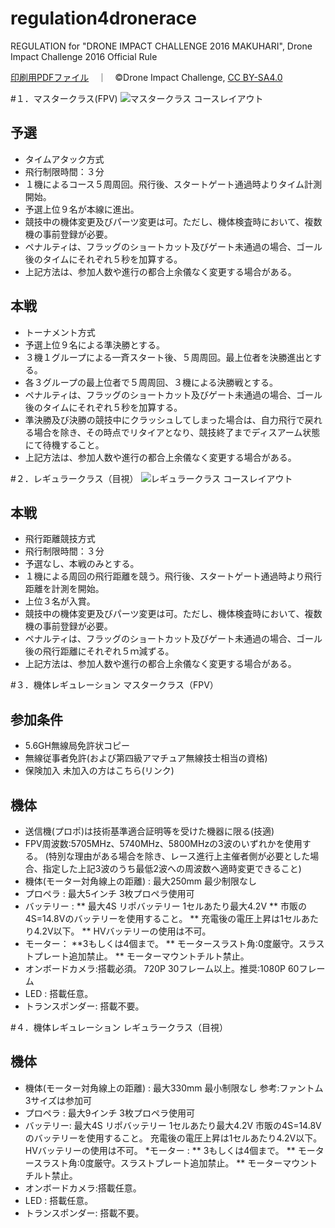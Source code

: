 # regulation4dronerace
REGULATION for "DRONE IMPACT CHALLENGE 2016 MAKUHARI", Drone Impact Challenge 2016 Official Rule

<a href="https://github.com/droneimpactchallenge/regulation4dronerace/blob/master/PDFs/DIChallenge2016MAKUHARI_reglation.pdf">印刷用PDFファイル</a>　｜　©Drone Impact Challenge, <a href="https://creativecommons.org/licenses/by-sa/4.0/deed.ja">CC BY-SA4.0</a>

#１．マスタークラス(FPV)
![マスタークラス コースレイアウト](https://cloud.githubusercontent.com/assets/416977/13207169/9e714d3e-d94e-11e5-9a13-b4f4c2fffb4a.png "マスタークラス コースレイアウト")

## 予選
* タイムアタック方式
* 飛行制限時間：３分
* １機によるコース５周周回。飛行後、スタートゲート通過時よりタイム計測開始。
* 予選上位９名が本線に進出。
* 競技中の機体変更及びパーツ変更は可。ただし、機体検査時において、複数機の事前登録が必要。
* ペナルティは、フラッグのショートカット及びゲート未通過の場合、ゴール後のタイムにそれぞれ５秒を加算する。
* 上記方法は、参加人数や進行の都合上余儀なく変更する場合がある。

## 本戦
* トーナメント方式
* 予選上位９名による準決勝とする。
* ３機１グループによる一斉スタート後、５周周回。最上位者を決勝進出とする。
* 各３グループの最上位者で５周周回、３機による決勝戦とする。
* ペナルティは、フラッグのショートカット及びゲート未通過の場合、ゴール後のタイムにそれぞれ５秒を加算する。
* 準決勝及び決勝の競技中にクラッシュしてしまった場合は、自力飛行で戻れる場合を除き、その時点でリタイアとなり、競技終了までディスアーム状態にて待機すること。
* 上記方法は、参加人数や進行の都合上余儀なく変更する場合がある。


#２．レギュラークラス（目視）
![レギュラークラス コースレイアウト](https://cloud.githubusercontent.com/assets/416977/13207184/c128477e-d94e-11e5-9d9b-4ecfcd8a1dc3.png "レギュラークラス コースレイアウト")

## 本戦
* 飛行距離競技方式
* 飛行制限時間：３分
* 予選なし、本戦のみとする。
* １機による周回の飛行距離を競う。飛行後、スタートゲート通過時より飛行距離を計測を開始。
* 上位３名が入賞。
* 競技中の機体変更及びパーツ変更は可。ただし、機体検査時において、複数機の事前登録が必要。
* ペナルティは、フラッグのショートカット及びゲート未通過の場合、ゴール後の飛行距離にそれぞれ５ｍ減ずる。
* 上記方法は、参加人数や進行の都合上余儀なく変更する場合がある。
 
#３．機体レギュレーション マスタークラス（FPV）
## 参加条件
* 5.6GH無線局免許状コピー
* 無線従事者免許(および第四級アマチュア無線技士相当の資格)
* 保険加入 未加入の方はこちら(リンク)
 
## 機体
* 送信機(プロポ)は技術基準適合証明等を受けた機器に限る(技適)
* FPV周波数:5705MHz、5740MHz、5800MHzの3波のいずれかを使用する。
(特別な理由がある場合を除き、レース進行上主催者側が必要とした場合、指定した上記3波のうち最低2波への周波数へ適時変更できること)
* 機体(モーター対角線上の距離) : 最大250mm 最少制限なし
* プロペラ : 最大5インチ 3枚プロペラ使用可
* バッテリー :
** 最大4S リポバッテリー 1セルあたり最大4.2V
** 市販の4S=14.8Vのバッテリーを使用すること。
** 充電後の電圧上昇は1セルあたり4.2V以下。
** HVバッテリーの使用は不可。
* モーター：
**3もしくは4個まで。 
** モータースラスト角:0度厳守。スラストプレート追加禁止。 
** モーターマウントチルト禁止。
* オンボードカメラ:搭載必須。 720P 30フレーム以上。推奨:1080P 60フレー ム
* LED : 搭載任意。
* トランスポンダー: 搭載不要。


#４．機体レギュレーション レギュラークラス（目視）
## 機体
* 機体(モーター対角線上の距離) : 最大330mm 最小制限なし 参考:ファントム3サイズは参加可
* プロペラ : 最大9インチ 3枚プロペラ使用可
* バッテリー: 最大4S リポバッテリー 1セルあたり最大4.2V
市販の4S=14.8Vのバッテリーを使用すること。 充電後の電圧上昇は1セルあたり4.2V以下。 HVバッテリーの使用は不可。
*モーター :
** 3もしくは4個まで。 
** モータースラスト角:0度厳守。スラストプレート追加禁止。
** モーターマウントチルト禁止。
* オンボードカメラ:搭載任意。
* LED : 搭載任意。
* トランスポンダー: 搭載不要。

